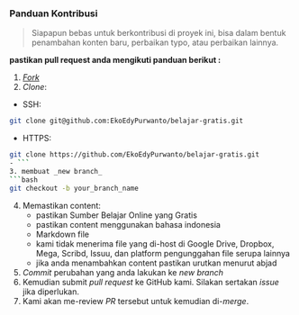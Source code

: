 ### Panduan Kontribusi

> Siapapun bebas untuk berkontribusi di proyek ini, bisa dalam bentuk penambahan konten baru,  perbaikan typo, atau perbaikan lainnya.


**pastikan pull request anda mengikuti panduan berikut :**
1. [_Fork_ ](https://github.com/EkoEdyPurwanto/belajar-gratis/fork)
2. _Clone_:
- SSH: 
```bash
git clone git@github.com:EkoEdyPurwanto/belajar-gratis.git
```
- HTTPS: 
```bash
git clone https://github.com/EkoEdyPurwanto/belajar-gratis.git
- ```
3. membuat _new branch_ 
```bash
git checkout -b your_branch_name
```
4. Memastikan content:
   - pastikan Sumber Belajar Online yang Gratis
   - pastikan content menggunakan bahasa indonesia
   - Markdown file
   - kami tidak menerima file yang di-host di Google Drive, Dropbox, Mega, Scribd, Issuu, dan platform pengunggahan file serupa lainnya
   - jika anda menambahkan content pastikan urutkan menurut abjad
5. _Commit_ perubahan yang anda lakukan ke _new branch_
6. Kemudian submit _pull request_ ke GitHub kami. Silakan sertakan _issue_ jika diperlukan.
7. Kami akan me-review _PR_ tersebut untuk kemudian di-_merge_.
